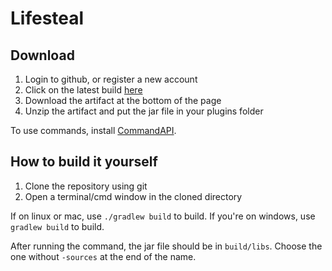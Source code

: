 # Lifesteal

## Download

1. Login to github, or register a new account
2. Click on the latest build [here](https://github.com/CloudCraftProjects/Lifesteal/actions/workflows/build.yml?query=branch%3Amaster)
3. Download the artifact at the bottom of the page
4. Unzip the artifact and put the jar file in your plugins folder

To use commands, install [CommandAPI](https://commandapi.jorel.dev/).

## How to build it yourself


1. Clone the repository using git
2. Open a terminal/cmd window in the cloned directory

If on linux or mac, use `./gradlew build` to build.
If you're on windows, use `gradlew build` to build.

After running the command, the jar file should be in `build/libs`.
Choose the one without `-sources` at the end of the name.
